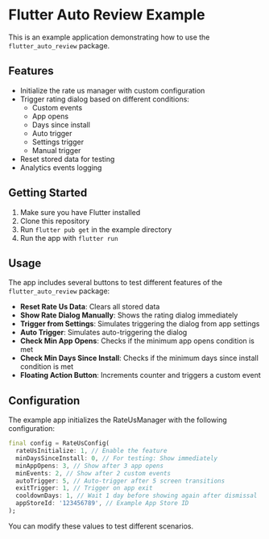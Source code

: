 # Flutter Auto Review Example

This is an example application demonstrating how to use the `flutter_auto_review` package.

## Features

- Initialize the rate us manager with custom configuration
- Trigger rating dialog based on different conditions:
  - Custom events
  - App opens
  - Days since install
  - Auto trigger
  - Settings trigger
  - Manual trigger
- Reset stored data for testing
- Analytics events logging

## Getting Started

1. Make sure you have Flutter installed
2. Clone this repository
3. Run `flutter pub get` in the example directory
4. Run the app with `flutter run`

## Usage

The app includes several buttons to test different features of the `flutter_auto_review` package:

- **Reset Rate Us Data**: Clears all stored data
- **Show Rate Dialog Manually**: Shows the rating dialog immediately
- **Trigger from Settings**: Simulates triggering the dialog from app settings
- **Auto Trigger**: Simulates auto-triggering the dialog
- **Check Min App Opens**: Checks if the minimum app opens condition is met
- **Check Min Days Since Install**: Checks if the minimum days since install condition is met
- **Floating Action Button**: Increments counter and triggers a custom event

## Configuration

The example app initializes the RateUsManager with the following configuration:

```dart
final config = RateUsConfig(
  rateUsInitialize: 1, // Enable the feature
  minDaysSinceInstall: 0, // For testing: Show immediately
  minAppOpens: 3, // Show after 3 app opens
  minEvents: 2, // Show after 2 custom events
  autoTrigger: 5, // Auto-trigger after 5 screen transitions
  exitTrigger: 1, // Trigger on app exit
  cooldownDays: 1, // Wait 1 day before showing again after dismissal
  appStoreId: '123456789', // Example App Store ID
);
```

You can modify these values to test different scenarios. 